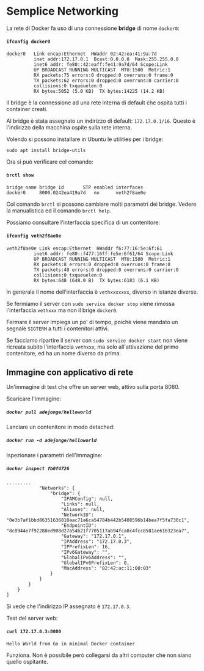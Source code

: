 # Semplice Networking

La rete di Docker fa uso di una connessione **bridge** di nome `docker0`:
#### `ifconfig docker0`
```
docker0   Link encap:Ethernet  HWaddr 02:42:ea:41:9a:7d  
          inet addr:172.17.0.1  Bcast:0.0.0.0  Mask:255.255.0.0
          inet6 addr: fe80::42:eaff:fe41:9a7d/64 Scope:Link
          UP BROADCAST RUNNING MULTICAST  MTU:1500  Metric:1
          RX packets:75 errors:0 dropped:0 overruns:0 frame:0
          TX packets:62 errors:0 dropped:0 overruns:0 carrier:0
          collisions:0 txqueuelen:0 
          RX bytes:5052 (5.0 KB)  TX bytes:14225 (14.2 KB)
```
Il bridge è la connessione ad una rete interna di default che ospita tutti i container creati.

Al bridge è stata assegnato un indirizzo di default: `172.17.0.1/16`. Questo è l'indirizzo della macchina ospite sulla rete interna.

Volendo si possono installare in Ubuntu le utilities per i bridge:

```
sudo apt install bridge-utils
```
Ora si può verificare col comando:
#### `brctl show`
```
bridge name	bridge id		STP enabled	interfaces
docker0		8000.0242ea419a7d	no		veth2f8ae0e
```

Col comando `brctl` si possono cambiare molti parametri dei bridge. Vedere la manualistica ed il comando `brctl help`.

Possiamo consultare l'interfaccia specifica di un contenitore:
#### `ifconfig veth2f8ae0e`
```
veth2f8ae0e Link encap:Ethernet  HWaddr f6:77:16:5e:6f:61  
          inet6 addr: fe80::f477:16ff:fe5e:6f61/64 Scope:Link
          UP BROADCAST RUNNING MULTICAST  MTU:1500  Metric:1
          RX packets:8 errors:0 dropped:0 overruns:0 frame:0
          TX packets:40 errors:0 dropped:0 overruns:0 carrier:0
          collisions:0 txqueuelen:0 
          RX bytes:648 (648.0 B)  TX bytes:6183 (6.1 KB)
```

In generale il nome dell'interfaccia è `vethxxxxxxx`, diverso in istanze diverse.

Se fermiamo il server con  `sudo service docker stop`  viene rimossa l'interfaccia  `vethxxx`  ma non il brige  `docker0`.

Fermare il server impiega un po' di tempo, poichè viene mandato un segnale `SIGTERM` a tutti i contenitori attivi.

Se facciamo ripartire il server con `sudo service docker start` non viene ricreata subito l'interfaccia `vethxxx`, ma solo all'attivazione del primo contenitore, ed ha un nome diverso da prima.


## Immagine con applicativo di rete

Un'immagine di test che offre un server web, attivo sulla porta 8080.

Scaricare l'immagine:
##### `docker pull adejonge/helloworld`

Lanciare un contenitore in modo detached:
##### `docker run -d adejonge/helloworld`

Ispezionare i parametri dell'immagine:
##### `docker inspect fb0f4726`
```
.........
            "Networks": {
                "bridge": {
                    "IPAMConfig": null,
                    "Links": null,
                    "Aliases": null,
                    "NetworkID": "0e3b7af1bbd86351636818aac71a6ca54784b442b5408596b14bea7f5fa730c1",
                    "EndpointID": "8c8944e7f92280ed908d27a54b21f7705117ab94fca0c4fcc8581ae616323ea7",
                    "Gateway": "172.17.0.1",
                    "IPAddress": "172.17.0.3",
                    "IPPrefixLen": 16,
                    "IPv6Gateway": "",
                    "GlobalIPv6Address": "",
                    "GlobalIPv6PrefixLen": 0,
                    "MacAddress": "02:42:ac:11:00:03"
                }
            }
        }
    }
]
```
Si vede che l'indirizzo IP assegnato è `172.17.0.3`.

Test del server web:
#### `curl 172.17.0.3:8080`
```
Hello World from Go in minimal Docker container
```
Funziona. Non è possibile però collegarsi da altri computer che non siano quello ospitante.
